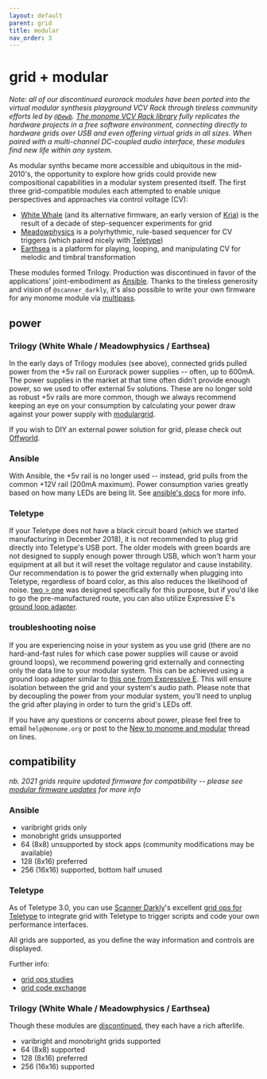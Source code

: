 ```yaml
---
layout: default
parent: grid
title: modular
nav_order: 3
---
```


# grid + modular

*Note: all of our discontinued eurorack modules have been ported into the virtual modular synthesis playground VCV Rack through tireless community efforts led by [`@Dewb`](https://github.com/Dewb/). [The monome VCV Rack library](/docs/grid/computer/vcv-rack/) fully replicates the hardware projects in a free software environment, connecting directly to hardware grids over USB and even offering virtual grids in all sizes. When paired with a multi-channel DC-coupled audio interface, these modules find new life within any system.*

As modular synths became more accessible and ubiquitous in the mid-2010's, the opportunity to explore how grids could provide new compositional capabilities in a modular system presented itself. The first three grid-compatible modules each attempted to enable unique perspectives and approaches via control voltage (CV):

- [White Whale](/docs/whitewhale) (and its alternative firmware, an early version of [Kria](/docs/ansible/kria)) is the result of a decade of step-sequencer experiments for grid
- [Meadowphysics](/docs/meadowphysics) is a polyrhythmic, rule-based sequencer for CV triggers (which paired nicely with [Teletype](/docs/teletype))
- [Earthsea](/docs/earthsea) is a platform for playing, looping, and manipulating CV for melodic and timbral transformation

These modules formed Trilogy. Production was discontinued in favor of the applications' joint-embodiment as [Ansible](/docs/ansible). Thanks to the tireless generosity and vision of `@scanner_darkly`, it's also possible to write your own firmware for any monome module via [multipass](https://llllllll.co/t/multipass-a-framework-for-developing-firmwares-for-monome-eurorack-modules/26354).

## power

### Trilogy (White Whale / Meadowphysics / Earthsea)

In the early days of Trilogy modules (see above), connected grids pulled power from the +5v rail on Eurorack power supplies -- often, up to 600mA. The power supplies in the market at that time often didn't provide enough power, so we used to offer external 5v solutions. These are no longer sold as robust +5v rails are more common, though we always recommend keeping an eye on your consumption by calculating your power draw against your power supply with [modulargrid](https://modulargrid.com).

If you wish to DIY an external power solution for grid, please check out [Offworld](https://llllllll.co/t/offworld-1-usb-power-utility/9578).

### Ansible

With Ansible, the +5v rail is no longer used -- instead, grid pulls from the common +12V rail (200mA maximum). Power consumption varies greatly based on how many LEDs are being lit. See [ansible's docs](/docs/ansible) for more info.

### Teletype

If your Teletype does not have a black circuit board (which we started manufacturing in December 2018), it is not recommended to plug grid directly into Teletype's USB port. The older models with green boards are not designed to supply enough power through USB, which won't harm your equipment at all but it will reset the voltage regulator and cause instability. Our recommendation is to power the grid externally when plugging into Teletype, regardless of board color, as this also reduces the likelihood of noise. [two > one](https://llllllll.co/t/2-devices-to-1-host-eurorack-switch-two-one/18826/1) was designed specifically for this purpose, but if you'd like to go the pre-manufactured route, you can also utilize Expressive E's [ground loop adapter](https://www.expressivee.com/14-ground-loop-adaptor).

### troubleshooting noise

If you are experiencing noise in your system as you use grid (there are no hard-and-fast rules for which case power supplies will cause or avoid ground loops), we recommend powering grid externally and connecting only the data line to your modular system. This can be achieved using a ground loop adapter similar to [this one from Expressive E](https://www.expressivee.com/14-ground-loop-adaptor). This will ensure isolation between the grid and your system's audio path. Please note that by decoupling the power from your modular system, you'll need to unplug the grid after playing in order to turn the grid's LEDs off.

If you have any questions or concerns about power, please feel free to email `help@monome.org` or post to the [New to monome and modular](https://llllllll.co/t/new-to-monome-and-modular-ask-questions-here/11682) thread on lines.

## compatibility

*nb. 2021 grids require updated firmware for compatibility -- please see [modular firmware updates](/docs/modular/update) for more info*

### Ansible

- varibright grids only
- monobright grids unsupported
- 64 (8x8) unsupported by stock apps (community modifications may be available)
- 128 (8x16) preferred
- 256 (16x16) supported, bottom half unused

### Teletype

As of Teletype 3.0, you can use [Scanner Darkly](https://www.instagram.com/scanner_darkly_)'s excellent [grid ops for Teletype](https://llllllll.co/t/grid-ops-integration/9216) to integrate grid with Teletype to trigger scripts and code your own performance interfaces.

All grids are supported, as you define the way information and controls are displayed.

Further info:

- [grid ops studies](https://github.com/scanner-darkly/teletype/wiki/GRID-INTEGRATION)
- [grid code exchange](https://llllllll.co/t/teletype-grid-code-exchange/10084)

### Trilogy (White Whale / Meadowphysics / Earthsea)

Though these modules are [discontinued](/docs/legacy), they each have a rich afterlife.

- varibright and monobright grids supported
- 64 (8x8) supported
- 128 (8x16) preferred
- 256 (16x16) supported
